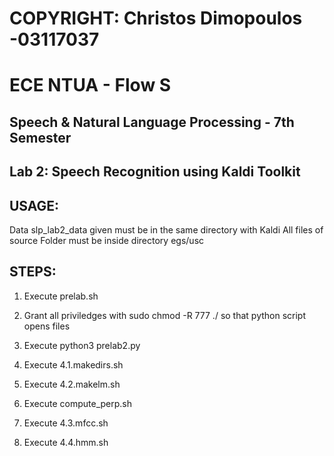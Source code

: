 # COPYRIGHT: Christos Dimopoulos -03117037
# ECE NTUA - Flow S
## Speech & Natural Language Processing - 7th Semester
## Lab 2: Speech Recognition using Kaldi Toolkit

## USAGE:

Data slp_lab2_data given must be in the same directory with Kaldi
All files of source Folder must be inside directory egs/usc

## STEPS:

1) Execute prelab.sh

2) Grant all priviledges with sudo chmod -R 777 ./ so that python script opens files

3) Execute python3 prelab2.py

4) Execute 4.1.makedirs.sh

5) Execute 4.2.makelm.sh

6) Execute compute_perp.sh

7) Execute 4.3.mfcc.sh

8) Execute 4.4.hmm.sh



